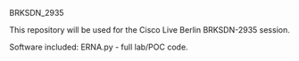 BRKSDN_2935

This repository will be used for the Cisco Live Berlin  BRKSDN-2935 session.  

Software included: ERNA.py - full lab/POC code.
